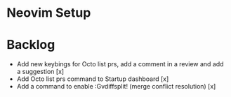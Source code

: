 # Neovim Setup

# Backlog

- Add new keybings for Octo list prs, add a comment in a review and add a suggestion [x]
- Add Octo list prs command to Startup dashboard [x]
- Add a command to enable :Gvdiffsplit! (merge conflict resolution) [x]
